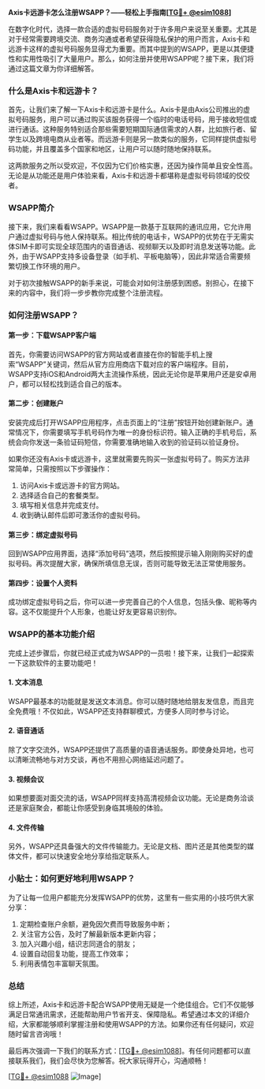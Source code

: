 **Axis卡远游卡怎么注册WSAPP？——轻松上手指南[[TG💪+ @esim1088](https://t.me/s/esim1088)]**

在数字化时代，选择一款合适的虚拟号码服务对于许多用户来说至关重要。尤其是对于经常需要跨境交流、商务沟通或者希望获得隐私保护的用户而言，Axis卡和远游卡这样的虚拟号码服务显得尤为重要。而其中提到的WSAPP，更是以其便捷性和实用性吸引了大量用户。那么，如何注册并使用WSAPP呢？接下来，我们将通过这篇文章为你详细解答。

### 什么是Axis卡和远游卡？

首先，让我们来了解一下Axis卡和远游卡是什么。Axis卡是由Axis公司推出的虚拟号码服务，用户可以通过购买该服务获得一个临时的电话号码，用于接收短信或进行通话。这种服务特别适合那些需要短期国际通信需求的人群，比如旅行者、留学生以及跨境电商从业者等。而远游卡则是另一款类似的服务，它同样提供虚拟号码功能，并且覆盖多个国家和地区，让用户可以随时随地保持联系。

这两款服务之所以受欢迎，不仅因为它们价格实惠，还因为操作简单且安全性高。无论是从功能还是用户体验来看，Axis卡和远游卡都堪称是虚拟号码领域的佼佼者。

### WSAPP简介

接下来，我们来看看WSAPP。WSAPP是一款基于互联网的通讯应用，它允许用户通过虚拟号码与他人保持联系。相比传统的电话卡，WSAPP的优势在于无需实体SIM卡即可实现全球范围内的语音通话、视频聊天以及即时消息发送等功能。此外，由于WSAPP支持多设备登录（如手机、平板电脑等），因此非常适合需要频繁切换工作环境的用户。

对于初次接触WSAPP的新手来说，可能会对如何注册感到困惑。别担心，在接下来的内容中，我们将一步步教你完成整个注册流程。

### 如何注册WSAPP？

#### 第一步：下载WSAPP客户端

首先，你需要访问WSAPP的官方网站或者直接在你的智能手机上搜索“WSAPP”关键词，然后从官方应用商店下载对应的客户端程序。目前，WSAPP支持iOS和Android两大主流操作系统，因此无论你是苹果用户还是安卓用户，都可以轻松找到适合自己的版本。

#### 第二步：创建账户

安装完成后打开WSAPP应用程序，点击页面上的“注册”按钮开始创建新账户。通常情况下，你需要填写手机号码作为唯一的身份标识符。输入正确的手机号后，系统会向你发送一条验证码短信，你需要准确地输入收到的验证码以验证身份。

如果你还没有Axis卡或远游卡，这里就需要先购买一张虚拟号码了。购买方法非常简单，只需按照以下步骤操作：

1. 访问Axis卡或远游卡的官方网站。
2. 选择适合自己的套餐类型。
3. 填写相关信息并完成支付。
4. 收到确认邮件后即可激活你的虚拟号码。

#### 第三步：绑定虚拟号码

回到WSAPP应用界面，选择“添加号码”选项，然后按照提示输入刚刚购买好的虚拟号码。再次提醒大家，确保所填信息无误，否则可能导致无法正常使用服务。

#### 第四步：设置个人资料

成功绑定虚拟号码之后，你可以进一步完善自己的个人信息，包括头像、昵称等内容。这不仅能提升个人形象，也能让好友更容易识别你。

### WSAPP的基本功能介绍

完成上述步骤后，你就已经正式成为WSAPP的一员啦！接下来，让我们一起探索一下这款软件的主要功能吧！

#### 1. 文本消息

WSAPP最基本的功能就是发送文本消息。你可以随时随地给朋友发信息，而且完全免费哦！不仅如此，WSAPP还支持群聊模式，方便多人同时参与讨论。

#### 2. 语音通话

除了文字交流外，WSAPP还提供了高质量的语音通话服务。即使身处异地，也可以清晰流畅地与对方交谈，再也不用担心网络延迟问题了。

#### 3. 视频会议

如果想要面对面交流的话，WSAPP同样支持高清视频会议功能。无论是商务洽谈还是家庭聚会，都能让你感受到身临其境般的体验。

#### 4. 文件传输

另外，WSAPP还具备强大的文件传输能力。无论是文档、图片还是其他类型的媒体文件，都可以快速安全地分享给指定联系人。

### 小贴士：如何更好地利用WSAPP？

为了让每一位用户都能充分发挥WSAPP的优势，这里有一些实用的小技巧供大家分享：

1. 定期检查账户余额，避免因欠费而导致服务中断；
2. 关注官方公告，及时了解最新版本更新内容；
3. 加入兴趣小组，结识志同道合的朋友；
4. 设置自动回复功能，提高工作效率；
5. 利用表情包丰富聊天氛围。

### 总结

综上所述，Axis卡和远游卡配合WSAPP使用无疑是一个绝佳组合。它们不仅能够满足日常通讯需求，还能帮助用户节省开支、保障隐私。希望通过本文的详细介绍，大家都能够顺利掌握注册和使用WSAPP的方法。如果你还有任何疑问，欢迎随时留言咨询哦！

最后再次强调一下我们的联系方式：[[TG💪+ @esim1088](https://t.me/s/esim1088)]。有任何问题都可以直接联系我们，我们会尽快为您解答。祝大家玩得开心，沟通顺畅！

[[TG💪+ @esim1088](https://t.me/s/esim1088) ![Image](https://i.postimg.cc/4NQfJmqS/Snipaste-2025-05-13-00-14-12.png)]